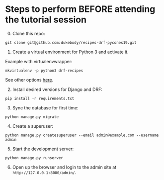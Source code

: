 Steps to perform BEFORE attending the tutorial session
=======================================================

0. Clone this repo:
```
git clone git@github.com:dukebody/recipes-drf-pycones19.git
```

1. Create a virtual environment for Python 3 and activate it.

Example with virtualenvwrapper:
```
mkvirtualenv -p python3 drf-recipes
```

See other options [here](https://packaging.python.org/guides/installing-using-pip-and-virtual-environments/).

2. Install desired versions for Django and DRF:
```
pip install -r requirements.txt
```

3. Sync the database for first time:
```
python manage.py migrate
```

4. Create a superuser:
```
python manage.py createsuperuser --email admin@example.com --username admin
```

5. Start the development server:
```
python manage.py runserver
```

6. Open up the browser and login to the admin site at `http://127.0.0.1:8000/admin/`.